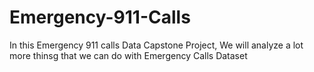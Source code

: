# Emergency-911-Calls
In this Emergency 911 calls Data Capstone Project, We will analyze a lot more thinsg that we can do with Emergency Calls Dataset
